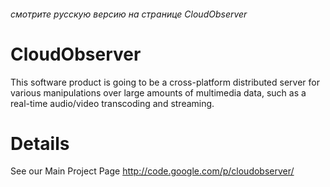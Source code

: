 ###### смотрите русскую версию на странице CloudObserver ######

# CloudObserver #

This software product is going to be a cross-platform distributed server for various manipulations over large amounts of multimedia data, such as a real-time audio/video transcoding and streaming.


# Details #
See our Main Project Page
http://code.google.com/p/cloudobserver/